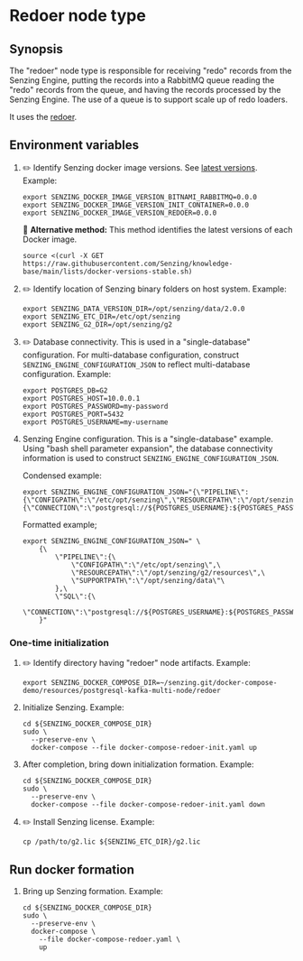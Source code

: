 # Redoer node type

## Synopsis

The "redoer" node type is responsible for
receiving "redo" records from the Senzing Engine,
putting the records into a RabbitMQ queue
reading the "redo" records from the queue,
and having the records processed by the Senzing Engine.
The use of a queue is to support scale up of redo loaders.

It uses the
[redoer](https://github.com/Senzing/redoer).

## Environment variables

1. :pencil2: Identify Senzing docker image versions.
   See [latest versions](https://github.com/Senzing/knowledge-base/blob/main/lists/docker-versions-stable.sh).
   Example:

    ```console
    export SENZING_DOCKER_IMAGE_VERSION_BITNAMI_RABBITMQ=0.0.0
    export SENZING_DOCKER_IMAGE_VERSION_INIT_CONTAINER=0.0.0
    export SENZING_DOCKER_IMAGE_VERSION_REDOER=0.0.0
    ```

   :thinking: **Alternative method:**
   This method identifies the latest versions of each Docker image.

    ```console
    source <(curl -X GET https://raw.githubusercontent.com/Senzing/knowledge-base/main/lists/docker-versions-stable.sh)
    ```

1. :pencil2: Identify location of Senzing binary folders on host system.
   Example:

    ```console
    export SENZING_DATA_VERSION_DIR=/opt/senzing/data/2.0.0
    export SENZING_ETC_DIR=/etc/opt/senzing
    export SENZING_G2_DIR=/opt/senzing/g2
    ```

1. :pencil2: Database connectivity.
   This is used in a "single-database" configuration.
   For multi-database configuration, construct `SENZING_ENGINE_CONFIGURATION_JSON`
   to reflect multi-database configuration.
   Example:

    ```console
    export POSTGRES_DB=G2
    export POSTGRES_HOST=10.0.0.1
    export POSTGRES_PASSWORD=my-password
    export POSTGRES_PORT=5432
    export POSTGRES_USERNAME=my-username
    ```

1. Senzing Engine configuration.
   This is a "single-database" example.
   Using "bash shell parameter expansion",
   the database connectivity information is used
   to construct `SENZING_ENGINE_CONFIGURATION_JSON`.

   Condensed example:

    ```console
    export SENZING_ENGINE_CONFIGURATION_JSON="{\"PIPELINE\":{\"CONFIGPATH\":\"/etc/opt/senzing\",\"RESOURCEPATH\":\"/opt/senzing/g2/resources\",\"SUPPORTPATH\":\"/opt/senzing/data\"},\"SQL\":{\"CONNECTION\":\"postgresql://${POSTGRES_USERNAME}:${POSTGRES_PASSWORD}@${POSTGRES_HOST}:${POSTGRES_PORT}:${POSTGRES_DB}/\"}}"
    ```

   Formatted example;

    ```console
    export SENZING_ENGINE_CONFIGURATION_JSON=" \
        {\
            \"PIPELINE\":{\
                \"CONFIGPATH\":\"/etc/opt/senzing\",\
                \"RESOURCEPATH\":\"/opt/senzing/g2/resources\",\
                \"SUPPORTPATH\":\"/opt/senzing/data\"\
            },\
            \"SQL\":{\
              \"CONNECTION\":\"postgresql://${POSTGRES_USERNAME}:${POSTGRES_PASSWORD}@${POSTGRES_HOST}:${POSTGRES_PORT}:${POSTGRES_DB}/\"}\
        }"
    ```

### One-time initialization

1. :pencil2: Identify directory having "redoer" node artifacts.
   Example:

    ```console
    export SENZING_DOCKER_COMPOSE_DIR=~/senzing.git/docker-compose-demo/resources/postgresql-kafka-multi-node/redoer
    ```

1. Initialize Senzing.
   Example:

    ```console
    cd ${SENZING_DOCKER_COMPOSE_DIR}
    sudo \
      --preserve-env \
      docker-compose --file docker-compose-redoer-init.yaml up
    ```

1. After completion, bring down initialization formation.
   Example:

    ```console
    cd ${SENZING_DOCKER_COMPOSE_DIR}
    sudo \
      --preserve-env \
      docker-compose --file docker-compose-redoer-init.yaml down
    ```

1. :pencil2: Install Senzing license.
   Example:

    ```console
    cp /path/to/g2.lic ${SENZING_ETC_DIR}/g2.lic
    ```

## Run docker formation

1. Bring up Senzing formation.
   Example:

    ```console
    cd ${SENZING_DOCKER_COMPOSE_DIR}
    sudo \
      --preserve-env \
      docker-compose \
        --file docker-compose-redoer.yaml \
        up
    ```
